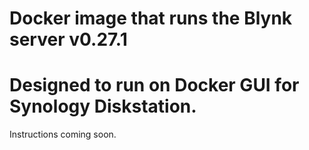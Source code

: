 # Docker image that runs the Blynk server v0.27.1

# Designed to run on Docker GUI for Synology Diskstation.

Instructions coming soon.
